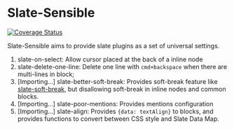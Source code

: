 # Slate-Sensible
[![Coverage Status](https://coveralls.io/repos/github/zhujinxuan/slate-sensible/badge.svg?branch=master)](https://coveralls.io/github/zhujinxuan/slate-sensible?branch=master)

Slate-Sensible aims to provide slate plugins as a set of universal settings.

1. slate-on-select: Allow cursor placed at the back of a inline node
2. slate-delete-one-line: Delete one line with `cmd+backspace` when there are multi-lines in block;
3. [Importing...] slate-better-soft-break: Provides soft-break feature like [slate-soft-break](https://github.com/ianstormtaylor/slate-plugins/tree/master/packages/slate-soft-break), but disallowing soft-break in inline nodes and common blocks.
4. [Importing...] slate-poor-mentions: Provides mentions configuration
5. [Importing...] slate-align: Provides `{data: textAlign}` to blocks, and provides functions to convert between CSS style and Slate Data Map.
